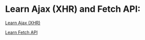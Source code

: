 # Learn Ajax (XHR) and Fetch API:

[Learn Ajax (XHR)](https://developer.mozilla.org/en-US/docs/Web/API/XMLHttpRequest)

[Learn Fetch API](https://developer.mozilla.org/en-US/docs/Web/API/Fetch_API)
